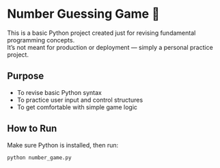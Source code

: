 # Number Guessing Game 🎯

This is a basic Python project created just for revising fundamental programming concepts.  
It’s not meant for production or deployment — simply a personal practice project.

## Purpose
- To revise basic Python syntax
- To practice user input and control structures
- To get comfortable with simple game logic

## How to Run
Make sure Python is installed, then run:
```bash
python number_game.py
